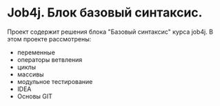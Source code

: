 # Job4j. Блок базовый синтаксис.

Проект содержит решения блока "Базовый синтаксис" курса job4j.
В этом проекте рассмотрены: 
- переменные
- операторы ветвления
- циклы
- массивы
- модульное тестирование
- IDEA
- Основы GIT